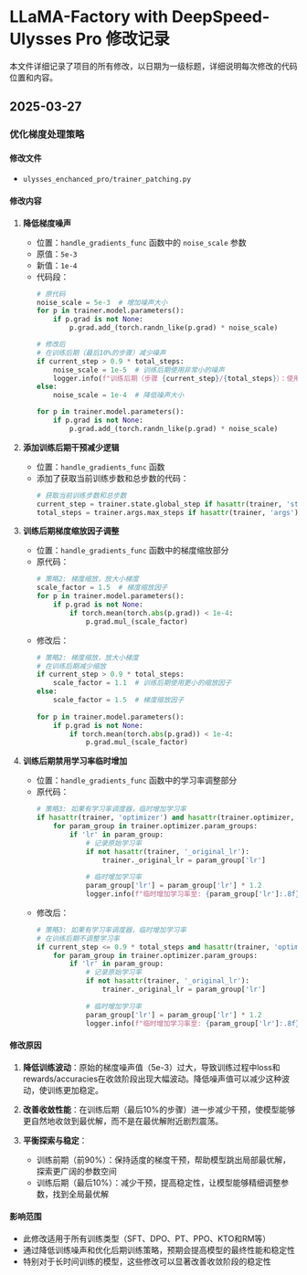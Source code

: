 # LLaMA-Factory with DeepSpeed-Ulysses Pro 修改记录

本文件详细记录了项目的所有修改，以日期为一级标题，详细说明每次修改的代码位置和内容。

## 2025-03-27

### 优化梯度处理策略

#### 修改文件

- `ulysses_enchanced_pro/trainer_patching.py`

#### 修改内容

1. **降低梯度噪声**
   - 位置：`handle_gradients_func` 函数中的 `noise_scale` 参数
   - 原值：`5e-3`
   - 新值：`1e-4`
   - 代码段：
     ```python
     # 原代码
     noise_scale = 5e-3  # 增加噪声大小
     for p in trainer.model.parameters():
         if p.grad is not None:
             p.grad.add_(torch.randn_like(p.grad) * noise_scale)
     
     # 修改后
     # 在训练后期（最后10%的步骤）减少噪声
     if current_step > 0.9 * total_steps:
         noise_scale = 1e-5  # 训练后期使用非常小的噪声
         logger.info(f"训练后期（步骤 {current_step}/{total_steps}）：使用减小的噪声 {noise_scale}")
     else:
         noise_scale = 1e-4  # 降低噪声大小
     
     for p in trainer.model.parameters():
         if p.grad is not None:
             p.grad.add_(torch.randn_like(p.grad) * noise_scale)
     ```

2. **添加训练后期干预减少逻辑**
   - 位置：`handle_gradients_func` 函数
   - 添加了获取当前训练步数和总步数的代码：
     ```python
     # 获取当前训练步数和总步数
     current_step = trainer.state.global_step if hasattr(trainer, 'state') and hasattr(trainer.state, 'global_step') else 0
     total_steps = trainer.args.max_steps if hasattr(trainer, 'args') and hasattr(trainer.args, 'max_steps') else 1000
     ```

3. **训练后期梯度缩放因子调整**
   - 位置：`handle_gradients_func` 函数中的梯度缩放部分
   - 原代码：
     ```python
     # 策略2: 梯度缩放，放大小梯度
     scale_factor = 1.5  # 梯度缩放因子
     for p in trainer.model.parameters():
         if p.grad is not None:
             if torch.mean(torch.abs(p.grad)) < 1e-4:
                 p.grad.mul_(scale_factor)
     ```
   - 修改后：
     ```python
     # 策略2: 梯度缩放，放大小梯度
     # 在训练后期减少缩放
     if current_step > 0.9 * total_steps:
         scale_factor = 1.1  # 训练后期使用更小的缩放因子
     else:
         scale_factor = 1.5  # 梯度缩放因子
         
     for p in trainer.model.parameters():
         if p.grad is not None:
             if torch.mean(torch.abs(p.grad)) < 1e-4:
                 p.grad.mul_(scale_factor)
     ```

4. **训练后期禁用学习率临时增加**
   - 位置：`handle_gradients_func` 函数中的学习率调整部分
   - 原代码：
     ```python
     # 策略3: 如果有学习率调度器，临时增加学习率
     if hasattr(trainer, 'optimizer') and hasattr(trainer.optimizer, 'param_groups'):
         for param_group in trainer.optimizer.param_groups:
             if 'lr' in param_group:
                 # 记录原始学习率
                 if not hasattr(trainer, '_original_lr'):
                     trainer._original_lr = param_group['lr']
                 
                 # 临时增加学习率
                 param_group['lr'] = param_group['lr'] * 1.2
                 logger.info(f"临时增加学习率至: {param_group['lr']:.8f}")
     ```
   - 修改后：
     ```python
     # 策略3: 如果有学习率调度器，临时增加学习率
     # 在训练后期不调整学习率
     if current_step <= 0.9 * total_steps and hasattr(trainer, 'optimizer') and hasattr(trainer.optimizer, 'param_groups'):
         for param_group in trainer.optimizer.param_groups:
             if 'lr' in param_group:
                 # 记录原始学习率
                 if not hasattr(trainer, '_original_lr'):
                     trainer._original_lr = param_group['lr']
                 
                 # 临时增加学习率
                 param_group['lr'] = param_group['lr'] * 1.2
                 logger.info(f"临时增加学习率至: {param_group['lr']:.8f}")
     ```

#### 修改原因

1. **降低训练波动**：原始的梯度噪声值（5e-3）过大，导致训练过程中loss和rewards/accuracies在收敛阶段出现大幅波动。降低噪声值可以减少这种波动，使训练更加稳定。

2. **改善收敛性能**：在训练后期（最后10%的步骤）进一步减少干预，使模型能够更自然地收敛到最优解，而不是在最优解附近剧烈震荡。

3. **平衡探索与稳定**：
   - 训练前期（前90%）：保持适度的梯度干预，帮助模型跳出局部最优解，探索更广阔的参数空间
   - 训练后期（最后10%）：减少干预，提高稳定性，让模型能够精细调整参数，找到全局最优解

#### 影响范围

- 此修改适用于所有训练类型（SFT、DPO、PT、PPO、KTO和RM等）
- 通过降低训练噪声和优化后期训练策略，预期会提高模型的最终性能和稳定性
- 特别对于长时间训练的模型，这些修改可以显著改善收敛阶段的稳定性
